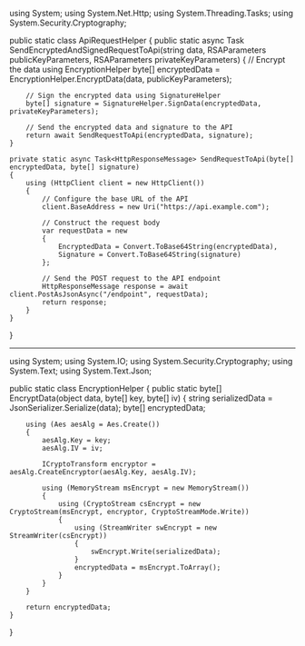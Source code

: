 using System;
using System.Net.Http;
using System.Threading.Tasks;
using System.Security.Cryptography;

public static class ApiRequestHelper
{
    public static async Task<HttpResponseMessage> SendEncryptedAndSignedRequestToApi(string data, RSAParameters publicKeyParameters, RSAParameters privateKeyParameters)
    {
        // Encrypt the data using EncryptionHelper
        byte[] encryptedData = EncryptionHelper.EncryptData(data, publicKeyParameters);

        // Sign the encrypted data using SignatureHelper
        byte[] signature = SignatureHelper.SignData(encryptedData, privateKeyParameters);

        // Send the encrypted data and signature to the API
        return await SendRequestToApi(encryptedData, signature);
    }

    private static async Task<HttpResponseMessage> SendRequestToApi(byte[] encryptedData, byte[] signature)
    {
        using (HttpClient client = new HttpClient())
        {
            // Configure the base URL of the API
            client.BaseAddress = new Uri("https://api.example.com");

            // Construct the request body
            var requestData = new
            {
                EncryptedData = Convert.ToBase64String(encryptedData),
                Signature = Convert.ToBase64String(signature)
            };

            // Send the POST request to the API endpoint
            HttpResponseMessage response = await client.PostAsJsonAsync("/endpoint", requestData);
            return response;
        }
    }
}
*******************
using System;
using System.IO;
using System.Security.Cryptography;
using System.Text;
using System.Text.Json;

public static class EncryptionHelper
{
    public static byte[] EncryptData(object data, byte[] key, byte[] iv)
    {
        string serializedData = JsonSerializer.Serialize(data);
        byte[] encryptedData;

        using (Aes aesAlg = Aes.Create())
        {
            aesAlg.Key = key;
            aesAlg.IV = iv;

            ICryptoTransform encryptor = aesAlg.CreateEncryptor(aesAlg.Key, aesAlg.IV);

            using (MemoryStream msEncrypt = new MemoryStream())
            {
                using (CryptoStream csEncrypt = new CryptoStream(msEncrypt, encryptor, CryptoStreamMode.Write))
                {
                    using (StreamWriter swEncrypt = new StreamWriter(csEncrypt))
                    {
                        swEncrypt.Write(serializedData);
                    }
                    encryptedData = msEncrypt.ToArray();
                }
            }
        }

        return encryptedData;
    }
}

